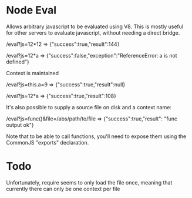 Node Eval
========

Allows arbitrary javascript to be evaluated using V8. This is mostly useful for other servers to evaluate javascript, without needing a direct bridge.

/eval?js=12*12     => {"success":true,"result":144}

/eval?js=12*a      => {"success":false,"exception":"ReferenceError: a is not defined"}


Context is maintained

/eval?js=this.a=9  => {"success":true,"result":null}

/eval?js=12*a      => {"success":true,"result":108}


It's also possible to supply a source file on disk and a context name:

/eval?js=func()&file=/abs/path/to/file    => {"success":true,"result": "func output ok"}

Note that to be able to call functions, you'll need to expose them using the CommonJS "exports" declaration.

Todo
====

Unfortunately, require seems to only load the file once, meaning that currently there can only be one context per file

